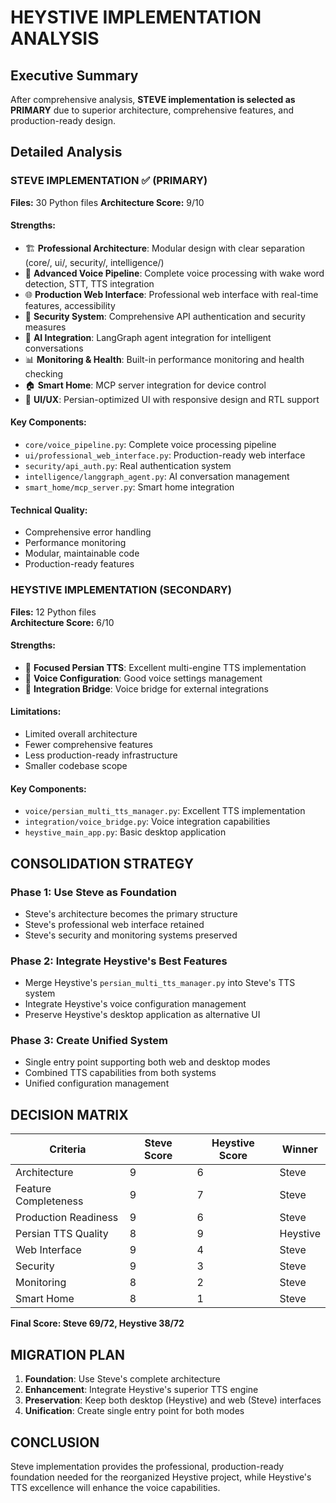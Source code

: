 # HEYSTIVE IMPLEMENTATION ANALYSIS

## Executive Summary
After comprehensive analysis, **STEVE implementation is selected as PRIMARY** due to superior architecture, comprehensive features, and production-ready design.

## Detailed Analysis

### STEVE IMPLEMENTATION ✅ (PRIMARY)
**Files:** 30 Python files
**Architecture Score:** 9/10

#### Strengths:
- 🏗️ **Professional Architecture**: Modular design with clear separation (core/, ui/, security/, intelligence/)
- 🎤 **Advanced Voice Pipeline**: Complete voice processing with wake word detection, STT, TTS integration
- 🌐 **Production Web Interface**: Professional web interface with real-time features, accessibility
- 🔐 **Security System**: Comprehensive API authentication and security measures
- 🤖 **AI Integration**: LangGraph agent integration for intelligent conversations
- 📊 **Monitoring & Health**: Built-in performance monitoring and health checking
- 🏠 **Smart Home**: MCP server integration for device control
- 🎨 **UI/UX**: Persian-optimized UI with responsive design and RTL support

#### Key Components:
- `core/voice_pipeline.py`: Complete voice processing pipeline
- `ui/professional_web_interface.py`: Production-ready web interface
- `security/api_auth.py`: Real authentication system
- `intelligence/langgraph_agent.py`: AI conversation management
- `smart_home/mcp_server.py`: Smart home integration

#### Technical Quality:
- Comprehensive error handling
- Performance monitoring
- Modular, maintainable code
- Production-ready features

### HEYSTIVE IMPLEMENTATION (SECONDARY)
**Files:** 12 Python files  
**Architecture Score:** 6/10

#### Strengths:
- 🎯 **Focused Persian TTS**: Excellent multi-engine TTS implementation
- 🔧 **Voice Configuration**: Good voice settings management
- 🌉 **Integration Bridge**: Voice bridge for external integrations

#### Limitations:
- Limited overall architecture
- Fewer comprehensive features
- Less production-ready infrastructure
- Smaller codebase scope

#### Key Components:
- `voice/persian_multi_tts_manager.py`: Excellent TTS implementation
- `integration/voice_bridge.py`: Voice integration capabilities
- `heystive_main_app.py`: Basic desktop application

## CONSOLIDATION STRATEGY

### Phase 1: Use Steve as Foundation
- Steve's architecture becomes the primary structure
- Steve's professional web interface retained
- Steve's security and monitoring systems preserved

### Phase 2: Integrate Heystive's Best Features
- Merge Heystive's `persian_multi_tts_manager.py` into Steve's TTS system
- Integrate Heystive's voice configuration management
- Preserve Heystive's desktop application as alternative UI

### Phase 3: Create Unified System
- Single entry point supporting both web and desktop modes
- Combined TTS capabilities from both systems
- Unified configuration management

## DECISION MATRIX

| Criteria | Steve Score | Heystive Score | Winner |
|----------|-------------|----------------|---------|
| Architecture | 9 | 6 | Steve |
| Feature Completeness | 9 | 7 | Steve |
| Production Readiness | 9 | 6 | Steve |
| Persian TTS Quality | 8 | 9 | Heystive |
| Web Interface | 9 | 4 | Steve |
| Security | 9 | 3 | Steve |
| Monitoring | 8 | 2 | Steve |
| Smart Home | 8 | 1 | Steve |

**Final Score: Steve 69/72, Heystive 38/72**

## MIGRATION PLAN

1. **Foundation**: Use Steve's complete architecture
2. **Enhancement**: Integrate Heystive's superior TTS engine
3. **Preservation**: Keep both desktop (Heystive) and web (Steve) interfaces
4. **Unification**: Create single entry point for both modes

## CONCLUSION

Steve implementation provides the professional, production-ready foundation needed for the reorganized Heystive project, while Heystive's TTS excellence will enhance the voice capabilities.
